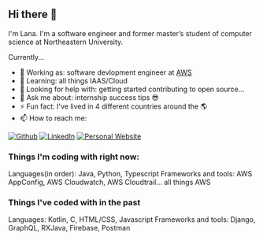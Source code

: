 ## Hi there 👋

<!--
**alannaa/alannaa** is a ✨ _special_ ✨ repository because its `README.md` (this file) appears on your GitHub profile.
-->

I'm Lana. I'm a software engineer and former master’s student of computer science at Northeastern University.

Currently...
- 🔭 Working as: software devlopment engineer at [AWS](https://aws.amazon.com)
- 🌱 Learning: all things IAAS/Cloud
- 🤔 Looking for help with: getting started contributing to open source...
- 💬 Ask me about: internship success tips 😎 
- ⚡ Fun fact: I've lived in 4 different countries around the 🌎
- 📫 How to reach me: 
<p>
  <a href="https://github.com/alannapasco" target="_blank"><img alt="Github" src="https://img.shields.io/badge/GitHub-%2312100E.svg?&style=for-the-badge&logo=Github&logoColor=white" /></a> 
  <a href="https://www.linkedin.com/in/alanna-pasco-8918028b/" target="_blank"><img alt="LinkedIn" src="https://img.shields.io/badge/linkedin-%230077B5.svg?&style=for-the-badge&logo=linkedin&logoColor=white" /></a> 
    <a href="https://alannapasco.github.io" target="_blank"><img alt="Personal Website" src="https://img.shields.io/badge/-Personal%20Website-lightgrey/?style=for-the-badge" /></a> 
</p>

### Things I'm coding with right now:

Languages(in order): Java, Python, Typescript
Frameworks and tools: AWS AppConfig, AWS Cloudwatch, AWS Cloudtrail... all things AWS

### Things I've coded with in the past 

Languages: Kotlin, C, HTML/CSS, Javascript
Frameworks and tools: Django, GraphQL, RXJava, Firebase, Postman
